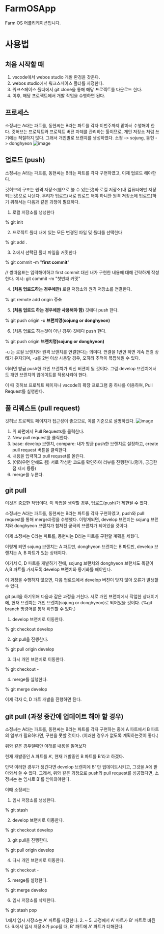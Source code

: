 # FarmOSApp
Farm OS 어플리케이션입니다.


# 사용법



## 처음 시작할 때
1. vscode에서 webos studio 개발 환경을 갖춘다.
2. webos studio에서 워크스페이스 폴더를 지정한다.
3. 워크스페이스 폴더에서 git clone을 통해 해당 프로젝트를 다운로드 한다.
4. 이후, 해당 프로젝트에서 개발 작업을 수행하면 된다.


## 프로세스

소정씨는 A라는 파트를, 동현씨는 B라는 파트를 각자 이번주까지 맡아서 수행해야 한다.
깃허브는 프로젝트와 프로젝트 버젼 자체를 관리하는 툴이므로, 개인 저장소 처럼 쓰기에는 적절하지 않다.
그래서 개인별로 브랜치를 생성하였다. 소정 -> sojung, 동현 -> donghyeon
![image](https://github.com/user-attachments/assets/45e3c060-cb1a-40d2-9b24-3eeab85184b5)



## 업로드 (push)
소정씨는 A라는 파트를, 동현씨는 B라는 파트를 각자 구현하였고, 이제 업로드 해야한다.

깃허브의 구조는 원격 저장소(웹으로 볼 수 있는것)와 로컬 저장소(내 컴퓨터에만 저장되는것)으로 나뉜다.
우리가 업로드(서로 업로드 해야 하니깐 원격 저장소에 업로드)하기 위해서는 다음과 같은 과정이 필요하다.

1. 로컬 저장소를 생성한다

% git init

2. 프로젝트 폴더 내에 있는 모든 변경된 파일 및 폴더를 선택한다

% git add .

3. 2.에서 선택된 폴더 파일을 커밋한다

% git commit -m "**first commit**"  

// 쌍따움표는 입력해야하고 first commit 대신 내가 구현한 내용에 대해 간략하게 작성한다. 예시: git commit -m "첫번째 커밋"

4. **(처음 업로드하는 경우에만)** 로컬 저장소와 원격 저장소를 연결한다.

% git remote add origin **주소**

5. **(처음 업로드 하는 경우에만 사용해야 함)** 깃에다 push 한다.

% git push origin -u **브랜치명(sojung or donghyeon)** 

6. (처음 업로드 하는것이 아닌 경우) 깃에다 push 한다.

% git push origin **브랜치명(sojung or donghyeon)** 

-u 는 로컬 브랜치와 원격 브랜치를 연결한다는 의미다. 연결을 1번만 하면 계속 연결 상태가 유지되며, -u를 2번 이상 사용할 경우, 오히려 추적이 복잡해질 수 있다.


이러면 방금 push한 개인 브랜치가 최신 버젼이 될 것이다. 그럼 develop 브랜치에서도 개인 브랜치의 업데이트를 적용시켜야 한다.

이 때 깃허브 프로젝트 페이지나 vscode의 확장 프로그램 중 하나를 이용하여, Pull Request를 실행한다.

## 풀 리퀘스트 (pull request)


깃허브 프로젝트 페이지가 접근성이 좋으므로, 이를 기준으로 설명하겠다.
![image](https://github.com/user-attachments/assets/6ed5b131-371c-4ec6-b334-1336940d7003)

1. 위 화면에서 Pull Requests를 클릭한다.
2. New pull request를 클릭한다.
3. base: develop 브랜치, compare: 내가 방금 push한 브랜치로 설정하고, create pull request 버튼을 클릭한다.
4. 내용을 입력하고 pull requset를 올린다.
5. (어려우면 안해도 됨) 서로 작성한 코드를 확인하여 리뷰를 진행한다.(평가, 궁금한 점 제시 등등)
6. merge를 누른다.

## git pull
이것은 중요한 작업이다. 이 작업을 생략할 경우, 업로드(push)가 제한될 수 있다.

소정씨는 A라는 파트를, 동현씨는 B라는 파트를 각자 구현하였고, push와 pull request를 통해 merge과정을 수행했다.
이렇게되면, develop 브랜치는 sojung 브랜치와 donghyeon 브랜치가 합쳐진 궁극의 브랜치가 되어있을 것이다.

이제 소정씨는 C라는 파트를, 동현씨는 D라는 파트를 구현할 계획을 세웠다.

이렇게 되면 sojung 브랜치는 A 파트만, donghyeon 브랜치는 B 파트만, develop 브랜치는 A, B 파트가 있는 상태이다.

여기서 C, D 파트를 개발하기 전에, sojung 브랜치와 donghyeon 브랜치도 똑같이 A,B 파트를 가지도록 develop 브랜치와 동기화를 해야한다.

이 과정을 수행하지 않으면, 다음 업로드에서 develop 버젼이 맞지 않아 오류가 발생할 수 있다.

git pull을 하기위해 다음과 같은 과정을 거친다.
서로 개인 브랜치에서 작업한 상태이기에, 현재 브랜치는 개인 브랜치(sojung or donghyeon)로 되어있을 것이다.
(%git branch 명령어를 통해 확인할 수 있다.)

1. develop 브랜치로 이동한다.

% git checkout develop

2. git pull을 진행한다.

% git pull origin develop

3. 다시 개인 브랜치로 이동한다.

% git checkout -

4. merge를 실행한다.

% git merge develop


이제 각자 C, D 파트 개발을 진행하면 된다.





## git pull (과정 중간에 업데이트 해야 할 경우)

소정씨는 A라는 파트를, 동현씨는 B라는 파트를 각자 구현하는 중에 A 파트에서 B 파트의 일부가 필요하다면, 구현을 못할 것이다. (이러한 경우가 없도록 계획하는것이 좋다.)

위와 같은 경우일때만 아래를 내용을 읽어보자

현재 개발중인 A 파트를 A', 현재 개발중인 B 파트를 B'라고 하겠다.

만약 이러한 경우가 생긴다면 develop 브랜치에 B' 만 업데이트시키고, 그것을 A에 받아와서 쓸 수 있다.
그래서, 위와 같은 과정으로 push와 pull request를 성공했다면, 소정씨는 는 임시로 B'를 받아와야한다.

이때 소정씨는

1. 임시 저장소를 생성한다.
 
% git stash

2. develop 브랜치로 이동한다.

% git checkout develop

3. git pull을 진행한다.

% git pull origin develop

4. 다시 개인 브랜치로 이동한다.

% git checkout -

5. merge를 실행한다.

% git merge develop

6. 임시 저장소를 삭제한다.

% git stash pop


1.에서 임시 저장소는 A' 파트를 저장한다.
2. ~ 5. 과정에서 A' 파트가 B' 파트로 바뀐다.
6.에서 임시 저장소가 pop될 때, B' 파트에 A' 파트가 더해진다.


